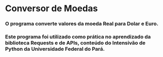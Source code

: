 # Conversor de Moedas
### O programa converte valores da moeda Real para Dolar e Euro. 
### Este programa foi utilizado como prática no aprendizado da biblioteca Requests e de APIs, conteúdo do Intensivão de Python da Universidade Federal do Pará.
